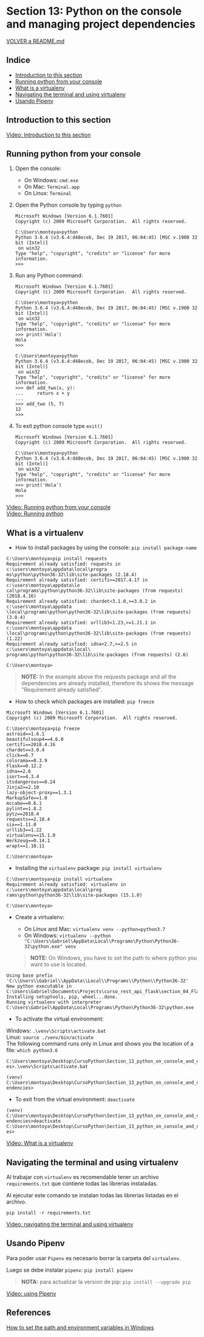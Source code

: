 # Section 13: Python on the console and managing project dependencies

[VOLVER a README.md](README.md)

## Indice

* [Introduction to this section](#introduction-to-this-section)
* [Running python from your console](#running-python-from-your-console)
* [What is a virtualenv](#what-is-a-virtualenv)
* [Navigating the terminal and using virtualenv](#navigating-the-terminal-and-using-virtualenv)
* [Usando Pipenv](#uUsando-pipenv)


## Introduction to this section

[Video: Introduction to this section](https://www.udemy.com/the-complete-python-course/learn/v4/t/lecture/9548082?start=0)

## Running python from your console


1. Open the console:
    
   * On Windows: ``cmd.exe``
   * On Mac: ``Terminal.app``
   * On Linux: ``Terminal``

2. Open the Python console by typing ``python``

    ```console
    Microsoft Windows [Version 6.1.7601]
    Copyright (c) 2009 Microsoft Corporation.  All rights reserved.
    
    C:\Users\montoya>python
    Python 3.6.4 (v3.6.4:d48eceb, Dec 19 2017, 06:04:45) [MSC v.1900 32 bit (Intel)]
     on win32
    Type "help", "copyright", "credits" or "license" for more information.
    >>>
    ```

3. Run any Python command:

    ```console
    Microsoft Windows [Version 6.1.7601]
    Copyright (c) 2009 Microsoft Corporation.  All rights reserved.
    
    C:\Users\montoya>python
    Python 3.6.4 (v3.6.4:d48eceb, Dec 19 2017, 06:04:45) [MSC v.1900 32 bit (Intel)]
     on win32
    Type "help", "copyright", "credits" or "license" for more information.
    >>> print('Hola')
    Hola
    >>>
    ```
    
    ```console   
    C:\Users\montoya>python
    Python 3.6.4 (v3.6.4:d48eceb, Dec 19 2017, 06:04:45) [MSC v.1900 32 bit (Intel)]
     on win32
    Type "help", "copyright", "credits" or "license" for more information.
    >>> def add_two(x, y):
    ...     return x + y
    ...
    >>> add_two (5, 7)
    12
    >>>
    ```
    
    
4. To exit python console type ``exit()``

    ```console
    Microsoft Windows [Version 6.1.7601]
    Copyright (c) 2009 Microsoft Corporation.  All rights reserved.
    
    C:\Users\montoya>python
    Python 3.6.4 (v3.6.4:d48eceb, Dec 19 2017, 06:04:45) [MSC v.1900 32 bit (Intel)]
     on win32
    Type "help", "copyright", "credits" or "license" for more information.
    >>> print('Hola')
    Hola
    >>>
    ```





[Video: Running python from your console](https://www.udemy.com/the-complete-python-course/learn/v4/t/lecture/9548086?start=0)  
[Video: Running python](https://www.udemy.com/the-complete-python-course/learn/v4/t/lecture/9548090?start=0)


## What is a virtualenv

* How to install packages by using the console: ``pip install package-name``

```console
C:\Users\montoya>pip install requests
Requirement already satisfied: requests in c:\users\montoya\appdata\local\progra
ms\python\python36-32\lib\site-packages (2.18.4)
Requirement already satisfied: certifi>=2017.4.17 in c:\users\montoya\appdata\lo
cal\programs\python\python36-32\lib\site-packages (from requests) (2018.4.16)
Requirement already satisfied: chardet<3.1.0,>=3.0.2 in c:\users\montoya\appdata
\local\programs\python\python36-32\lib\site-packages (from requests) (3.0.4)
Requirement already satisfied: urllib3<1.23,>=1.21.1 in c:\users\montoya\appdata
\local\programs\python\python36-32\lib\site-packages (from requests) (1.22)
Requirement already satisfied: idna<2.7,>=2.5 in c:\users\montoya\appdata\local\
programs\python\python36-32\lib\site-packages (from requests) (2.6)

C:\Users\montoya>
```

>**NOTE:** In the example above the requests package and all the dependencies are already installed, therefore its shows the message "Requirement already satisfied".

* How to check which packages are installed: ``pip freeze``

```console
Microsoft Windows [Version 6.1.7601]
Copyright (c) 2009 Microsoft Corporation.  All rights reserved.

C:\Users\montoya>pip freeze
astroid==1.6.1
beautifulsoup4==4.6.0
certifi==2018.4.16
chardet==3.0.4
click==6.7
colorama==0.3.9
Flask==0.12.2
idna==2.6
isort==4.3.4
itsdangerous==0.24
Jinja2==2.10
lazy-object-proxy==1.3.1
MarkupSafe==1.0
mccabe==0.6.1
pylint==1.8.2
pytz==2018.4
requests==2.18.4
six==1.11.0
urllib3==1.22
virtualenv==15.1.0
Werkzeug==0.14.1
wrapt==1.10.11

C:\Users\montoya>
```


* Installing the ``virtualenv`` package: ``pip install virtualenv``

```console
C:\Users\montoya>pip install virtualenv
Requirement already satisfied: virtualenv in c:\users\montoya\appdata\local\prog
rams\python\python36-32\lib\site-packages (15.1.0)

C:\Users\montoya>
```

* Create a virtualenv: 

    * On Linux and Mac: ``virtualenv venv --python=python3.7``
    * On Windows: ``virtualenv --python "C:\Users\Gabriel\AppData\Local\Programs\Python\Python36-32\python.exe" venv``
    
    >**NOTE:** On Windows, you have to set the path to where python you want to use is located.

    
```console
Using base prefix 'C:\\Users\\Gabriel\\AppData\\Local\\Programs\\Python\\Python36-32'
New python executable in C:\Users\Gabriel\Documents\Projects\curso_rest_api_flask\section_04_Flask_Restful\venv\Scripts\python.exe
Installing setuptools, pip, wheel...done.
Running virtualenv with interpreter C:\Users\Gabriel\AppData\Local\Programs\Python\Python36-32\python.exe
```

* To activate the virtual environment: 

Windows: ``.\venv\Scripts\activate.bat``  
Linux: ``source ./venv/bin/activate``  
The following command runs only in Linux and shows you the location of a file: ``which python3.6``


```console
C:\Users\montoya\Desktop\CursoPython\Section_13_python_on_console_and_dependenci
es>.\venv\Scripts\activate.bat

(venv) C:\Users\montoya\Desktop\CursoPython\Section_13_python_on_console_and_dep
endencies>
```


* To exit from the virtual environment: ``deactivate``

```console
(venv) C:\Users\montoya\Desktop\CursoPython\Section_13_python_on_console_and_dep
endencies>deactivate
C:\Users\montoya\Desktop\CursoPython\Section_13_python_on_console_and_dependenci
es>
```

[Video: What is a virtualenv](https://www.udemy.com/the-complete-python-course/learn/v4/t/lecture/9548092?start=0)


## Navigating the terminal and using virtualenv

Al trabajar con ``virtualenv`` es recomendable tener un archivo ``requirements.txt`` que contiene todas las librerias instaladas.

Al ejecutar este comando se instalan todas las librerias listadas en el archivo.

``pip install -r requirements.txt``

[Video: navigating the terminal and using virtualenv ](https://www.udemy.com/the-complete-python-course/learn/v4/t/lecture/9548094?start=0)


## Usando Pipenv

Para poder usar ``Pipenv`` es necesario borrar la carpeta del ``virtualenv``.

Luego se debe instalar ``pipenv``: ``pip install pipenv``  



> **NOTA:** para actualizar la version de pip: ``pip install --upgrade pip``


[Video: using Pipenv](https://www.udemy.com/the-complete-python-course/learn/v4/t/lecture/9548096?start=0)


## References

[How to set the path and environment variables in Windows](https://www.computerhope.com/issues/ch000549.htm)  


